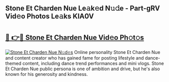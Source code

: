 ## Stone Et Charden Nue Le𝚊k𝚎d N𝚞𝚍e - Part-gRV Vid𝚎o Photos Le𝚊ks KIA0V

# <h2><a href="http://fb8v5jx.evod.top/?m=Stone+Et+Charden+Nue">🔗 👉🔴 Stone Et Charden Nue Vid𝚎o Ph𝚘t𝚘s</a></h2>

[![Stone Et Charden Nue N𝚞d𝚎s](https://i.imgur.com/8V9OHl7.gif)](http://fb8v5jx.evod.top/?m=Stone+Et+Charden+Nue)
Online personality Stone Et Charden Nue and content creator who has gained fame for posting lifestyle and dance-themed content, including dance trend performances and mini vlogs. Stone Et Charden Nue public persona is one of ambition and drive, but he's also known for his generosity and kindness. 
